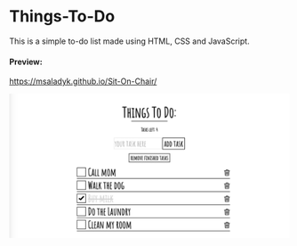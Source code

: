 # Things-To-Do
This is a simple to-do list made using HTML, CSS and JavaScript.

#### Preview:
https://msaladyk.github.io/Sit-On-Chair/

![alt text](https://github.com/msaladyk/Things-To-Do/blob/master/images/screenshot.png)
